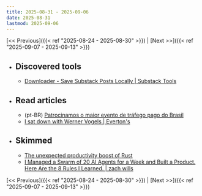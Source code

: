 ```yaml
---
title: 2025-08-31 - 2025-09-06
date: 2025-08-31
lastmod: 2025-09-06
---
```


[<< Previous]({{< ref "2025-08-24 - 2025-08-30" >}}) | [Next >>]({{< ref "2025-09-07 - 2025-09-13" >}})

- ## Discovered tools
  - [Downloader - Save Substack Posts Locally | Substack Tools](https://www.substacktools.com/downloader)

- ## Read articles
  - (pt-BR) [Patrocinamos o maior evento de tráfego pago do Brasil](https://moacirmoda.substack.com/p/patrocinamos-o-maior-evento-de-trafego)
  - [I sat down with Werner Vogels | Everton's](https://everton.xyz/i-sat-down-with-werner-vogels/)

- ## Skimmed
  - [The unexpected productivity boost of Rust](https://lubeno.dev/blog/rusts-productivity-curve)
  - [I Managed a Swarm of 20 AI Agents for a Week and Built a Product. Here Are the 8 Rules I Learned. | zach wills](https://zachwills.net/i-managed-a-swarm-of-20-ai-agents-for-a-week-here-are-the-8-rules-i-learned/)

[<< Previous]({{< ref "2025-08-24 - 2025-08-30" >}}) | [Next >>]({{< ref "2025-09-07 - 2025-09-13" >}})
